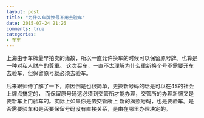 ```yaml
---
layout: post
title: "为什么车牌换号不用去验车"
date: 2015-07-24 21:26
comments: true
categories:
- 车车
---
```


上海由于车牌最早拍卖的缘故，所以一直允许换车的时候可以保留原号牌。也算是一种对私人财产的尊重。
这次买车，一直不太理解为什么重新换个号不需要开车去验车，但保留原号就必须去验车。

后来跟师傅了解了一下，原因倒是也很简单，更换新号码的话是可以在4S的社会上牌点搞定的，
而保留原号码这必须到交管所才能办理，交管所的办理新牌又是要新车上门验车的。实际上如果你是去交管所上
新的牌照号码，也是要验车。是否需要验车和是否要保留号码没有直接关系，是由在哪里办理决定的。
